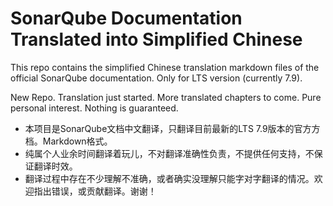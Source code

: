 # SonarQube Documentation Translated into Simplified Chinese


This repo contains the simplified Chinese translation markdown files of the official SonarQube documentation.
Only for LTS version (currently 7.9).

New Repo. Translation just started. More translated chapters to come.
Pure personal interest. Nothing is guaranteed.

- 本项目是SonarQube文档中文翻译，只翻译目前最新的LTS 7.9版本的官方方档。Markdown格式。
- 纯属个人业余时间翻译着玩儿，不对翻译准确性负责，不提供任何支持，不保证翻译时效。
- 翻译过程中存在不少理解不准确，或者确实没理解只能字对字翻译的情况。欢迎指出错误，或贡献翻译。谢谢！

